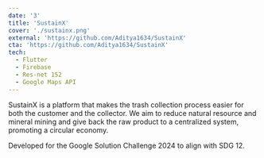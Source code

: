 ```yaml
---
date: '3'
title: 'SustainX'
cover: './sustainx.png'
external: 'https://github.com/Aditya1634/SustainX'
cta: 'https://github.com/Aditya1634/SustainX'
tech:
  - Flutter
  - Firebase
  - Res-net 152
  - Google Maps API
---
```


SustainX is a platform that makes the trash collection process easier for both the customer and the collector. We aim to reduce natural resource and mineral mining and give back the raw product to a centralized system, promoting a circular economy.

Developed for the Google Solution Challenge 2024 to align with SDG 12.
